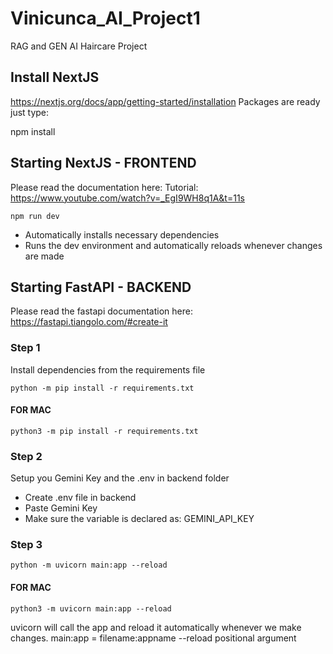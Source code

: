 # Vinicunca_AI_Project1
RAG and GEN AI Haircare Project

## Install NextJS
https://nextjs.org/docs/app/getting-started/installation
Packages are ready just type:

npm install 

## Starting NextJS - FRONTEND
Please read the documentation here:
Tutorial: https://www.youtube.com/watch?v=_EgI9WH8q1A&t=11s

```
npm run dev
```
* Automatically installs necessary dependencies
* Runs the dev environment and automatically reloads whenever changes are made

## Starting FastAPI - BACKEND
Please read the fastapi documentation here: https://fastapi.tiangolo.com/#create-it

### Step 1
Install dependencies from the requirements file
```
python -m pip install -r requirements.txt
```

#### FOR MAC
``` 
python3 -m pip install -r requirements.txt
```

### Step 2
Setup you Gemini Key and the .env in backend folder
* Create .env file in backend
* Paste Gemini Key
* Make sure the variable is declared as: GEMINI_API_KEY

### Step 3 
```
python -m uvicorn main:app --reload
```
#### FOR MAC
``` 
python3 -m uvicorn main:app --reload
```
uvicorn will call the app and reload it automatically whenever we make changes. 
main:app = filename:appname
--reload positional argument

